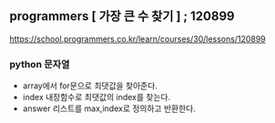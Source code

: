 ## programmers [ 가장 큰 수 찾기 ] ; 120899

<https://school.programmers.co.kr/learn/courses/30/lessons/120899>

### python 문자열

- array에서 for문으로 최댓값을 찾아준다.
- index 내장함수로 최댓값의 index를 찾는다.
- answer 리스트를 max,index로 정의하고 반환한다.
